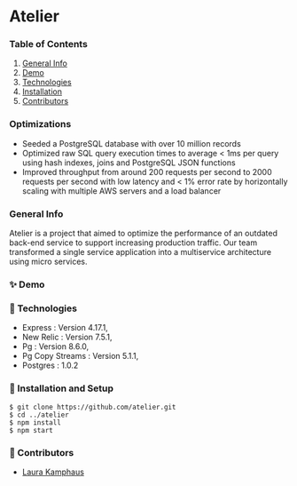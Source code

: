 # Atelier

### Table of Contents
1. [General Info](#🌴-General-Info)
2. [Demo](#✨-Demo)
3. [Technologies](#🧪-Technologies)
4. [Installation](#🚀-Installation)
5. [Contributors](#🤝-Contributors)


### Optimizations
* Seeded a PostgreSQL database with over 10 million records
* Optimized raw SQL query execution times to average < 1ms per query using hash indexes, joins and PostgreSQL JSON functions
* Improved throughput from around 200 requests per second to 2000 requests per second with low latency and < 1% error rate by horizontally scaling with multiple AWS servers and a load balancer


### General Info
Atelier is a project that aimed to optimize the performance of an outdated back-end service to support increasing production traffic. Our team transformed a single service application into a multiservice architecture using micro services. 

### ✨ Demo

### 🧪 Technologies
* Express : Version 4.17.1,
* New Relic : Version 7.5.1,
* Pg : Version 8.6.0,
* Pg Copy Streams : Version 5.1.1,
* Postgres : 1.0.2


### 🚀 Installation and Setup
```
$ git clone https://github.com/atelier.git
$ cd ../atelier
$ npm install
$ npm start
```


### 🤝 Contributors
- [Laura Kamphaus](https://github.com/lkamphaus)

